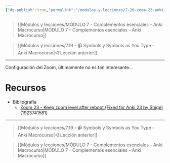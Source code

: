 ```yaml
---
{"dg-publish":true,"permalink":"/modulos-y-lecciones/7-20-zoom-23-anki-macrocurso/","noteIcon":"","updated":"2024-05-22T19:45:15.772+02:00"}
---
```



> [[Módulos y lecciones/MÓDULO 7 - Complementos esenciales - Anki Macrocurso\|MÓDULO 7 - Complementos esenciales - Anki Macrocurso]]

> [[Módulos y lecciones/7.19 - 📹 Symbols y Symbols as You Type - Anki Macrocurso\|◁ Lección anterior]]

---

Configuración del Zoom, últimamente no es tan interesante...

# Recursos
- Bibliografía
	- [Zoom 23 - Keep zoom level after reboot (Fixed for Anki 23 by Shige)](https://ankiweb.net/shared/info/1923741581) (1923741581)

---

> [[Módulos y lecciones/7.19 - 📹 Symbols y Symbols as You Type - Anki Macrocurso\|◁ Lección anterior]]

> [[Módulos y lecciones/MÓDULO 7 - Complementos esenciales - Anki Macrocurso\|MÓDULO 7 - Complementos esenciales - Anki Macrocurso]]